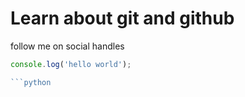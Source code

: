 # Learn about git and github

follow me on social handles

```javascript
console.log('hello world');

```python 